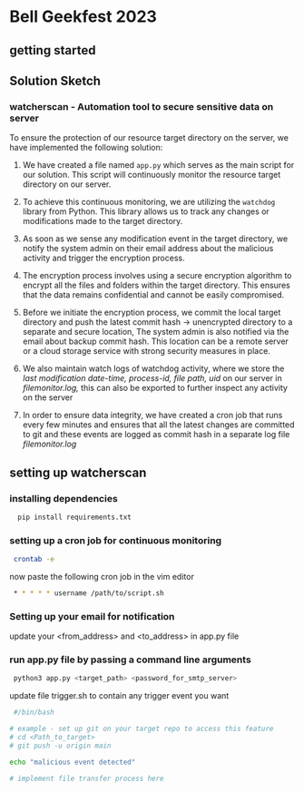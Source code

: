 
# Bell Geekfest 2023

## getting started
## Solution Sketch

### watcherscan - Automation tool to secure sensitive data on server

To ensure the protection of our resource target directory on the server, we have implemented the following solution:

1. We have created a file named `app.py` which serves as the main script for our solution. This script will continuously monitor the resource target directory on our server.

2. To achieve this continuous monitoring, we are utilizing the `watchdog` library from Python. This library allows us to track any changes or modifications made to the target directory.

3. As soon as we sense any modification event in the target directory, we notify the system admin on their email address about the malicious activity and trigger the encryption process.

4. The encryption process involves using a secure encryption algorithm to encrypt all the files and folders within the target directory. This ensures that the data remains confidential and cannot be easily compromised.

5. Before we initiate the encryption process, we commit the local target directory and push the latest commit hash -> unencrypted directory to a separate and secure location, The system admin is also notified via the email about backup commit hash. This location can be a remote server or a cloud storage service with strong security measures in place.

6. We also maintain watch logs of watchdog activity, where we store the *last modification date-time, process-id, file path, uid* on our server in *filemonitor.log,* this can also be exported to further inspect any activity on the server

7. In order to ensure data integrity, we have created a cron job that runs every few minutes and ensures that all the latest changes are committed to git <local> and these events are logged as commit hash in a separate log file *filemonitor.log*

## setting up watcherscan

### installing dependencies

```bash
  pip install requirements.txt
```

### setting up a cron job for continuous monitoring


```bash
 crontab -e
```

now paste the following cron job in the vim editor
```bash
 * * * * * username /path/to/script.sh
```

### Setting up your email for notification

update your <from_address> and <to_address> in app.py file

### run app.py file by passing a command line arguments
```python
 python3 app.py <target_path> <password_for_smtp_server>
```

update file trigger.sh to contain any trigger event you want
```bash
 #/bin/bash

# example - set up git on your target repo to access this feature
# cd <Path_to_target>
# git push -u origin main

echo "malicious event detected"

# implement file transfer process here
```







